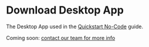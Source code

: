 # Download Desktop App
The Desktop App used in the [Quickstart No-Code](quickstart.md) guide.

Coming soon: [contact our team for more info](support.md)